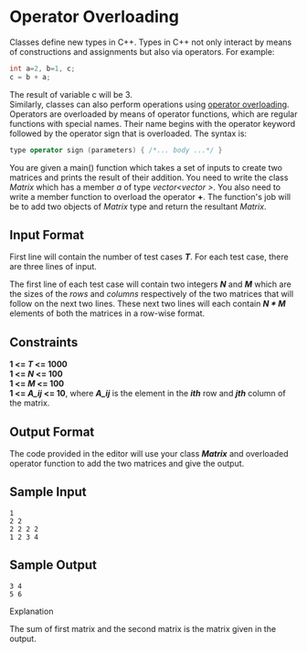 # Operator Overloading
Classes define new types in C++. Types in C++ not only interact by means of constructions and assignments but also via operators. For example:
```C++
int a=2, b=1, c;
c = b + a;
```
The result of variable c will be 3.  
Similarly, classes can also perform operations using [operator overloading](https://www.hackerrank.com/external_redirect?to=https://msdn.microsoft.com/en-us/library/5tk49fh2.aspx). Operators are overloaded by means of operator functions, which are regular functions with special names. Their name begins with the operator keyword followed by the operator sign that is overloaded. The syntax is:
```C++
type operator sign (parameters) { /*... body ...*/ }
```
You are given a main() function which takes a set of inputs to create two matrices and prints the result of their addition. You need to write the class _Matrix_ which has a member _a_ of type _vector<vector<int> >_. You also need to write a member function to overload the operator **+**. The function's job will be to add two objects of _Matrix_ type and return the resultant _Matrix_.

## Input Format

First line will contain the number of test cases **_T_**. For each test case, there are three lines of input.

The first line of each test case will contain two integers **_N_** and **_M_** which are the sizes of the _rows_ and _columns_ respectively of the two matrices that will follow on the next two lines. These next two lines will each contain **_N * M_** elements of both the matrices in a row-wise format.

## Constraints
**1 <= _T_ <= 1000**  
**1 <= _N_ <= 100**  
**1 <= _M_ <= 100**  
**1 <= _A_ij_ <= 10**, where **_A_ij_** is the element in the **_ith_** row and **_jth_** column of the matrix.

## Output Format

The code provided in the editor will use your class **_Matrix_** and overloaded operator function to add the two matrices and give the output.

## Sample Input
```
1
2 2
2 2 2 2
1 2 3 4
```
## Sample Output
```
3 4 
5 6
```
Explanation

The sum of first matrix and the second matrix is the matrix given in the output.